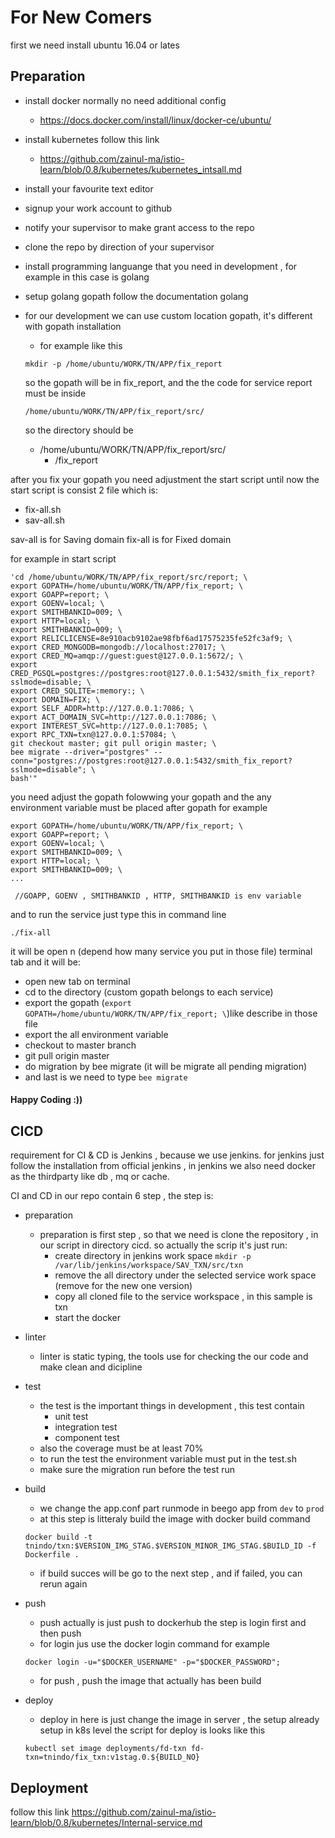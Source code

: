 #  For New Comers

first we need install ubuntu 16.04 or lates

## Preparation

- install docker normally no need additional config
    - https://docs.docker.com/install/linux/docker-ce/ubuntu/
- install kubernetes follow this link
    - https://github.com/zainul-ma/istio-learn/blob/0.8/kubernetes/kubernetes_intsall.md
- install your favourite text editor
- signup your work account to github
- notify your supervisor to make grant access to the repo
- clone the repo by direction of your supervisor 
- install programming languange that you need in development , for example in this case is golang
- setup golang gopath follow the documentation golang
- for our development we can use custom location gopath, it's different with gopath installation
    - for example like this
    ```
    mkdir -p /home/ubuntu/WORK/TN/APP/fix_report
    ```

    so the gopath will be in fix_report, and the the code for service report must be inside

    ```
    /home/ubuntu/WORK/TN/APP/fix_report/src/
    ```

    so the directory should be

    - /home/ubuntu/WORK/TN/APP/fix_report/src/
        - /fix_report


after  you fix your gopath you need adjustment the start script until now the start script is consist
2 file which is:

- fix-all.sh
- sav-all.sh

sav-all is for Saving domain
fix-all is for Fixed domain

for example in start script

```
'cd /home/ubuntu/WORK/TN/APP/fix_report/src/report; \
export GOPATH=/home/ubuntu/WORK/TN/APP/fix_report; \
export GOAPP=report; \
export GOENV=local; \
export SMITHBANKID=009; \
export HTTP=local; \
export SMITHBANKID=009; \
export RELICLICENSE=8e910acb9102ae98fbf6ad17575235fe52fc3af9; \
export CRED_MONGODB=mongodb://localhost:27017; \
export CRED_MQ=amqp://guest:guest@127.0.0.1:5672/; \
export CRED_PGSQL=postgres://postgres:root@127.0.0.1:5432/smith_fix_report?sslmode=disable; \
export CRED_SQLITE=:memory:; \
export DOMAIN=FIX; \
export SELF_ADDR=http://127.0.0.1:7086; \
export ACT_DOMAIN_SVC=http://127.0.0.1:7086; \
export INTEREST_SVC=http://127.0.0.1:7085; \
export RPC_TXN=txn@127.0.0.1:57084; \
git checkout master; git pull origin master; \
bee migrate --driver="postgres" --conn="postgres://postgres:root@127.0.0.1:5432/smith_fix_report?sslmode=disable"; \
bash'"
```

you need adjust the gopath folowwing your gopath
and the any environment variable must be placed after gopath for example 
```
export GOPATH=/home/ubuntu/WORK/TN/APP/fix_report; \
export GOAPP=report; \
export GOENV=local; \
export SMITHBANKID=009; \
export HTTP=local; \
export SMITHBANKID=009; \
...

 //GOAPP, GOENV , SMITHBANKID , HTTP, SMITHBANKID is env variable
```

and to run the service just type this in command line

```
./fix-all
```

it will be open n (depend how many service you put in those file) terminal tab and it will be:

- open new tab on terminal
- cd to the directory (custom gopath belongs to each service)
- export the gopath (```export GOPATH=/home/ubuntu/WORK/TN/APP/fix_report; \```)like describe in those file  
- export the all environment variable
- checkout to master branch
- git pull origin master
- do migration by bee migrate (it will be migrate all pending migration)
- and last is we need to type ```bee migrate```

#### Happy Coding :))

## CICD

requirement for CI & CD is Jenkins , because we use jenkins. for jenkins just follow the installation from official jenkins , in jenkins we also need docker as the thirdparty like db , mq or cache.

CI and CD in our repo contain 6 step , the step is:
- preparation
    - preparation is first step , so that we need is clone the repository , in our script in directory
    cicd. so actually the scrip it's just run:
        - create directory in jenkins work space
            ```mkdir -p /var/lib/jenkins/workspace/SAV_TXN/src/txn```
        - remove the all directory under the selected service work space (remove for the new one version)
        - copy all cloned file to the service workspace , in this sample is txn
        - start the docker
- linter
    - linter is static typing, the tools use for checking the our code and make clean and dicipline

- test
    - the test is the important things in development , this test contain 
        - unit test
        - integration test
        - component test
    - also the coverage must be at least 70% 
    - to run the test the environment variable must put in the test.sh
    - make sure the migration run before the test run
- build
    - we change the app.conf part runmode in beego app from ```dev``` to ```prod``` 
    - at this step is litteraly build the image with docker build command
    ```
    docker build -t tnindo/txn:$VERSION_IMG_STAG.$VERSION_MINOR_IMG_STAG.$BUILD_ID -f Dockerfile .
    ```
    - if build succes will be go to the next step , and if failed, you can rerun again
- push
    - push actually is just push to dockerhub the step is login first and then push
    - for login jus use the docker login command
    for example
    ```
    docker login -u="$DOCKER_USERNAME" -p="$DOCKER_PASSWORD";
    ```
    - for push , push the image that actually has been build
- deploy 
    - deploy in here is just change the image in server , the setup already setup in k8s level
    the script for deploy is looks like this
    ```
    kubectl set image deployments/fd-txn fd-txn=tnindo/fix_txn:v1stag.0.${BUILD_NO}
    ```
## Deployment 
follow this link
https://github.com/zainul-ma/istio-learn/blob/0.8/kubernetes/Internal-service.md
